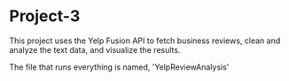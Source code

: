 # Project-3
This project uses the Yelp Fusion API to fetch business reviews, clean and analyze the text data, and visualize the results.

The file that runs everything is named, 'YelpReviewAnalysis' 

